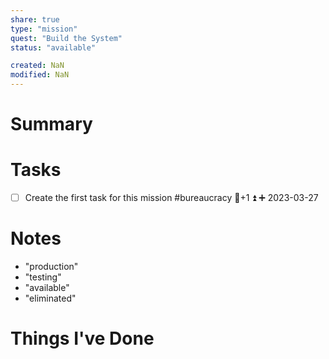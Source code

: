 ```yaml
---
share: true
type: "mission"
quest: "Build the System"
status: "available"

created: NaN 
modified: NaN
---
```

 
# Summary

# Tasks
- [ ] Create the first task for this mission #bureaucracy 🥄+1 ⏫ ➕ 2023-03-27

# Notes
- "production"
- "testing"
- "available"
- "eliminated"

# Things I've Done